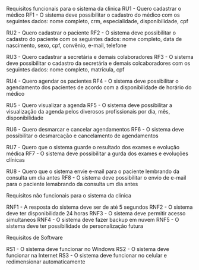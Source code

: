 Requisitos funcionais para o sistema da clinica
RU1 - Quero cadastrar o médico
RF1 -  O sistema deve possibilitar o cadastro do médico com os seguintes dados: nome completo, crm, especialidade, disponibilidade, cpf

RU2 - Quero cadastrar o paciente
RF2 -  O sistema deve possibilitar o cadastro do paciente com os seguintes dados: nome completo, data de nascimento, sexo, cpf, convênio, e-mail, telefone

RU3 - Quero cadastrar a secretária e demais colaboradores
RF3 -  O sistema deve possibilitar o cadastro da secretária e demais colcaboradores com os seguintes dados: nome completo, matrícula, cpf

RU4 - Quero agendar os pacientes
RF4 -  O sistema deve possibilitar o agendamento dos pacientes de acordo com a disponibilidade de horário do médico

RU5 - Quero visualizar a agenda 
RF5 -  O sistema deve possibilitar a visualização da agenda pelos diverosos profissionais por dia, mês, disponibilidade

RU6 - Quero desmarcar e cancelar agendamentos
RF6 -  O sistema deve possibilitar o desmarcação e cancelamento de agendamentos

RU7 - Quero que o sistema guarde o resultado dos exames e evolução médica
RF7 -  O sistema deve possibilitar a gurda dos exames e evoluções clínicas

RU8 - Quero que o sistema envie e-mail para o paciente lembrando da consulta um dia antes
RF8 -  O sistema deve possibilitar o envio de e-mail para o paciente lemabrando da consulta um dia antes



Requisitos não funcionais para o sistema da clinica


RNF1 - A resposta do sistema deve ser de até 5 segundos
RNF2 - O sistema deve ter disponibilidade 24 horas
RNF3 - O sistema deve permitir acesso simultaneos
RNF4 - O sistema deve fazer backup em nuvem
RNF5 - O sistema deve ter possibilidade de personalização futura



Requisitos de Software

RS1 - O sistema deve funcionar no Windows
RS2 - O sistema deve funcionar na Internet
RS3 - O sistema deve funcionar no celular e redimensionar automaticamente

